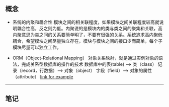 ## 概念
- 系统的内聚和耦合性
模块之间的相关联程度，如果模块之间关联程度较高就说明耦合性高，反之则为低。内聚说的是模块内的类与类之间的聚集和关联，高内聚意思为类之间的关系要简单明了，不要有很强的关系。系统追求高内聚低耦合，希望模块之间尽量独立存在，模块与模块之间的接口少而简单，每个子模块尽量可以独立工作。

- ORM（Object-Relational Mapping）
对象关系映射，就是通过实例对象的语法，完成关系型数据库的操作的技术
数据库中的表(table) --> 类（class）
记录（record，行数据）--> 对象（object）
字段（field）--> 对象的属性（attribute）
[link for example](http://www.ruanyifeng.com/blog/2019/02/orm-tutorial.html)

--- 
## 笔记